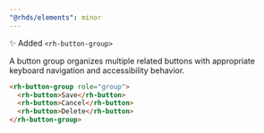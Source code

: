 ```yaml
---
"@rhds/elements": minor
---
```


✨ Added `<rh-button-group>`

A button group organizes multiple related buttons with appropriate keyboard navigation and accessibility behavior.

```html
<rh-button-group role="group">
  <rh-button>Save</rh-button>
  <rh-button>Cancel</rh-button>
  <rh-button>Delete</rh-button>
</rh-button-group>
```